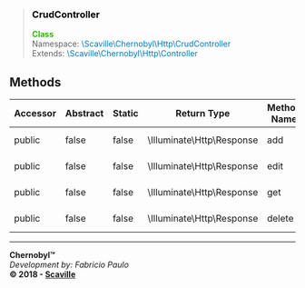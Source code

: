 > ### <span style='color:#000000'>CrudController</span>
> <span style='color:#2cbc00'>**Class**</span><br/>
> <span style='font-size:14px'>Namespace:</span> <span style='color:#0079bc'>\Scaville\Chernobyl\Http\CrudController</span><br/>
> <span style='font-size:14px'>Extends:</span> <span style='color:#0079bc'>\Scaville\Chernobyl\Http\Controller</span><br/>

## Methods

Accessor | Abstract | Static | Return Type | Method Name | Params
--- | --- | --- | --- | --- | ---
| public | false | false | \Illuminate\Http\Response | add | \Illuminate\Http\Request **$request**
| public | false | false | \Illuminate\Http\Response | edit | \Illuminate\Http\Request **$request**
| public | false | false | \Illuminate\Http\Response | get | \Illuminate\Http\Request **$request**
| public | false | false | \Illuminate\Http\Response | delete | \Illuminate\Http\Request **$request**

---
**Chernobyl™**<br/>
_Development by: Fabricio Paulo_<br/>
**© 2018 - <a href='http://www.scaville.com'>Scaville</a>**